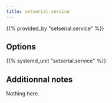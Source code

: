 ```yaml
---
title: setserial.service
---
```


{{% provided_by "setserial.service" %}}

## Options

{{% systemd_unit "setserial.service" %}}

## Additionnal notes

Nothing here.